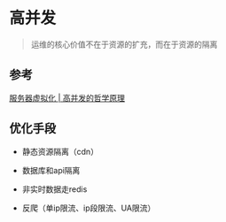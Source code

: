 # 高并发

> 运维的核心价值不在于资源的扩充，而在于资源的隔离



## 参考

[服务器虚拟化 | 高并发的哲学原理](https://pphc.lvwenhan.com/part-two/infrastructure-concurrency/section-1)

## 优化手段

- 静态资源隔离（cdn）

- 数据库和api隔离

- 非实时数据走redis

- 反爬（单ip限流、ip段限流、UA限流）
